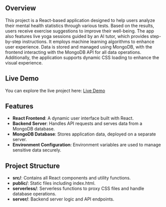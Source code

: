 ## Overview

This project is a React-based application designed to help users analyze their mental health statistics through various tests. Based on the results, users receive exercise suggestions to improve their well-being. The app also features live yoga sessions guided by an AI tutor, which provides step-by-step instructions. It employs machine learning algorithms to enhance user experience. Data is stored and managed using MongoDB, with the frontend interacting with the MongoDB API for all data operations. Additionally, the application supports dynamic CSS loading to enhance the visual experience.

## Live Demo

You can explore the live project here: [Live Demo](https://inner-balance-hub.vercel.app/)


## Features

- **React Frontend**: A dynamic user interface built with React.
- **Backend Server**: Handles API requests and serves data from a MongoDB database.
- **MongoDB Database**: Stores application data, deployed on a separate server.
- **Environment Configuration**: Environment variables are used to manage sensitive data securely.


##  Project Structure
- **src/**: Contains all React components and utility functions.
- **public/**: Static files including index.html.
- **serverless/**: Serverless functions to proxy CSS files and handle database operations.
- **server/**: Backend server logic and API endpoints.





